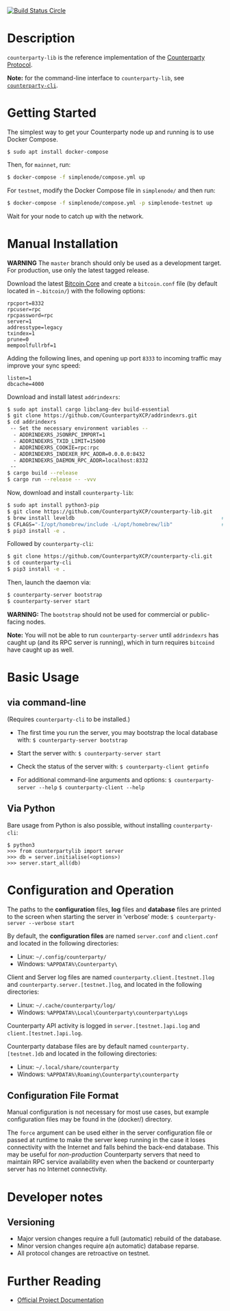 [![Build Status Circle](https://circleci.com/gh/CounterpartyXCP/counterparty-lib.svg?&style=shield)](https://circleci.com/gh/CounterpartyXCP/counterparty-lib)


# Description
`counterparty-lib` is the reference implementation of the [Counterparty Protocol](https://counterparty.io).

**Note:** for the command-line interface to `counterparty-lib`, see [`counterparty-cli`](https://github.com/CounterpartyXCP/counterparty-cli).


# Getting Started

The simplest way to get your Counterparty node up and running is to use Docker Compose.

```
$ sudo apt install docker-compose
```

Then, for `mainnet`, run:

```bash
$ docker-compose -f simplenode/compose.yml up
```

For `testnet`, modify the Docker Compose file in `simplenode/` and then run:
```bash
$ docker-compose -f simplenode/compose.yml -p simplenode-testnet up
```

Wait for your node to catch up with the network.


# Manual Installation

**WARNING** The `master` branch should only be used as a development target. For production, use only the latest tagged release.

Download the latest [Bitcoin Core](https://github.com/bitcoin/bitcoin/releases) and create
a `bitcoin.conf` file (by default located in `~.bitcoin/`) with the following options:

```
rpcport=8332
rpcuser=rpc
rpcpassword=rpc
server=1
addresstype=legacy
txindex=1
prune=0
mempoolfullrbf=1
```

Adding the following lines, and opening up port `8333` to incoming traffic may improve your sync speed:

```
listen=1
dbcache=4000
```

Download and install latest `addrindexrs`:

```bash
$ sudo apt install cargo libclang-dev build-essential
$ git clone https://github.com/CounterpartyXCP/addrindexrs.git
$ cd addrindexrs
 -- Set the necessary environment variables --
  - ADDRINDEXRS_JSONRPC_IMPORT=1
  - ADDRINDEXRS_TXID_LIMIT=15000
  - ADDRINDEXRS_COOKIE=rpc:rpc
  - ADDRINDEXRS_INDEXER_RPC_ADDR=0.0.0.0:8432
  - ADDRINDEXRS_DAEMON_RPC_ADDR=localhost:8332
 --
$ cargo build --release
$ cargo run --release -- -vvv
```

Now, download and install `counterparty-lib`:

```bash
$ sudo apt install python3-pip
$ git clone https://github.com/CounterpartyXCP/counterparty-lib.git
$ brew install leveldb                                                # macOS-only
$ CFLAGS="-I/opt/homebrew/include -L/opt/homebrew/lib"                # macOS-only
$ pip3 install -e .
```

Followed by `counterparty-cli`:

```bash
$ git clone https://github.com/CounterpartyXCP/counterparty-cli.git
$ cd counterparty-cli
$ pip3 install -e .
```

Then, launch the daemon via:

```bash
$ counterparty-server bootstrap
$ counterparty-server start
```

**WARNING:** The `bootstrap` should not be used for commercial or public-facing nodes.

**Note:** You will not be able to run `counterparty-server` until `addrindexrs` has caught up (and its RPC server is running), which in turn requires `bitcoind` have caught up as well.


# Basic Usage

## via command-line

(Requires `counterparty-cli` to be installed.)

* The first time you run the server, you may bootstrap the local database with:
	`$ counterparty-server bootstrap`

* Start the server with:
	`$ counterparty-server start`

* Check the status of the server with:
	`$ counterparty-client getinfo`

* For additional command-line arguments and options:
	`$ counterparty-server --help`
	`$ counterparty-client --help`

## Via Python

Bare usage from Python is also possible, without installing `counterparty-cli`:

```
$ python3
>>> from counterpartylib import server
>>> db = server.initialise(<options>)
>>> server.start_all(db)
```

# Configuration and Operation

The paths to the **configuration** files, **log** files and **database** files are printed to the screen when starting the server in ‘verbose’ mode:
	`$ counterparty-server --verbose start`

By default, the **configuration files** are named `server.conf` and `client.conf` and located in the following directories:

* Linux: `~/.config/counterparty/`
* Windows: `%APPDATA%\Counterparty\`

Client and Server log files are named `counterparty.client.[testnet.]log` and `counterparty.server.[testnet.]log`, and located in the following directories:

* Linux: `~/.cache/counterparty/log/`
* Windows: `%APPDATA%\Local\Counterparty\counterparty\Logs`

Counterparty API activity is logged in `server.[testnet.]api.log` and `client.[testnet.]api.log`.

Counterparty database files are by default named `counterparty.[testnet.]db` and located in the following directories:

* Linux: `~/.local/share/counterparty`
* Windows: `%APPDATA%\Roaming\Counterparty\counterparty`

## Configuration File Format

Manual configuration is not necessary for most use cases, but example configuration files may be found in the (docker/) directory.

The ``force`` argument can be used either in the server configuration file or passed at runtime to make the server keep running in the case it loses connectivity with the Internet and falls behind the back-end database. This may be useful for *non-production* Counterparty servers that need to maintain RPC service availability even when the backend or counterparty server has no Internet connectivity.


# Developer notes

## Versioning

* Major version changes require a full (automatic) rebuild of the database.
* Minor version changes require a(n automatic) database reparse.
* All protocol changes are retroactive on testnet.


# Further Reading

* [Official Project Documentation](http://counterparty.io/docs/)
